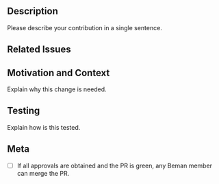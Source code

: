 <!--
Please follow our code of conduct when engaging in the Beman community:
https://github.com/bemanproject/beman/blob/main/docs/code_of_conduct.md
-->

<!--
Thank you for your contribution!

If you are updating project structure or build configs:
- Make sure your contribution conforms to the Beman Standard:
  https://github.com/bemanproject/beman/blob/main/docs/beman_standard.md
- For new CMake arguments / presets: please make sure you added appropriate CI tests.

If you are updating documentation:
- Make sure badges and pictures does not impact readability.

If you are updating implementations:
- Make sure you submit appropriate testing.

We encourage small and incremental additions instead of large redesigns.
They are easier and faster to review.
They are also less likely to introduce bugs.

While we do not formally adopt this guide as a standard,
we encourage you to read and consider:
"The CL author’s guide to getting through code review".
https://google.github.io/eng-practices/review/developer/

Regardless, feel free to open a PR on your existing changes.
We appreciate the suggestion and will help out.

Please run pre-commit against your change to comply with our linting rules.
The command to check all files in the directory is:
$ pre-commit run --all-files
-->

<!-- markdownlint-disable-next-line MD041 -->
## Description

Please describe your contribution in a single sentence.

## Related Issues

<!-- use magic keywords like "fix" to close issues linked to this PR automatically -->

## Motivation and Context

Explain why this change is needed.

## Testing

Explain how is this tested.

## Meta

<!--
The convention in Beman is for the PR author to merge the PR once it's ready.
You can check this box to indicate that you would like Beman members to merge the PR
for you when appropriate reviews have passed.

Please note that:
1. Stale PR may still be merged by a Beman member,
if you need significant time to work on your PR,
leave a comment and change it's status to draft.
2. If you are not a member of the Beman project,
you may not have the permission necessary to merge your own PR.
-->

- [ ] If all approvals are obtained and the PR is green, any Beman member can merge the PR.

<!-- make sure you run pre-commit before opening a PR -->
